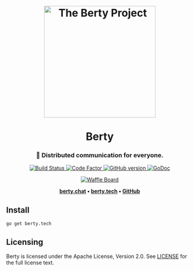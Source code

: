 <h1 align="center">
  <br>
  <img src="https://berty.tech/logo.svg" alt="The Berty Project" height="300px">
  <br>
  <br>
  Berty
  <br>
</h1>

<h3 align="center">🤝 Distributed communication for everyone.</h3>

<p align="center">
  <a href="https://circleci.com/gh/berty/berty">
    <img src="https://circleci.com/gh/berty/berty.svg?style=shield&circle-token=6156b261ec8e5a5401c12ac8303cdd441665cddb"
         alt="Build Status">
  </a>
  <a href="https://www.codefactor.io/repository/github/berty/berty">
    <img src="https://www.codefactor.io/repository/github/berty/berty/badge"
         alt="Code Factor">
  </a>
  <!--<a href="https://goreportcard.com/report/berty/berty">
    <img src="https://goreportcard.com/badge/berty/berty"
         alt="Go Report Card">
  </a>-->
  <a href="https://github.com/berty/berty/releases">
    <img src="https://badge.fury.io/gh/berty%2Fberty.svg"
         alt="GitHub version">
  </a>
  <a href="https://godoc.org/berty.tech/core">
    <img src="https://godoc.org/berty.tech/core?status.svg"
         alt="GoDoc">
  </a>
</p>
<p align="center">
  <a href="https://waffle.io/berty/berty">
    <img src="https://badge.waffle.io/8a578732b451e07380b929f107b060f3.svg?columns=all"
         alt="Waffle Board">
  </a>
</p>

<p align="center"><b>
    <a href="https://berty.chat">berty.chat</a> •
    <a href="https://berty.tech">berty.tech</a> •
    <a href="https://github.com/berty">GitHub</a>
</b></p>

## Install

`go get berty.tech`

## Licensing

Berty is licensed under the Apache License, Version 2.0.
See [LICENSE](https://github.com/berty/berty/blob/master/LICENSE) for the full license text.
